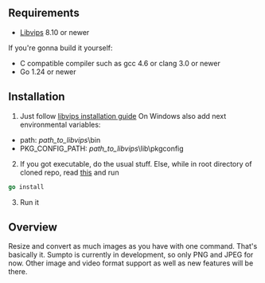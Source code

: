 ## Requirements

- [Libvips](https://www.libvips.org/install.html) 8.10 or newer

If you're gonna build it yourself:
- C compatible compiler such as gcc 4.6 or clang 3.0 or newer
- Go 1.24 or newer

## Installation

1. Just follow [libvips installation guide](https://www.libvips.org/install.html)
On Windows also add next environmental variables:
- path: *path_to_libvips*\bin 
- PKG_CONFIG_PATH: *path_to_libvips*\lib\pkgconfig

2. If you got executable, do the usual stuff. Else, while in root directory of cloned repo, read [this](https://go.dev/doc/tutorial/compile-install) and run
```Go
go install
```
3. Run it

## Overview

Resize and convert as much images as you have with one command. That's basically it.
Sumpto is currently in development, so only PNG and JPEG for now. 
Other image and video format support as well as new features will be there.
